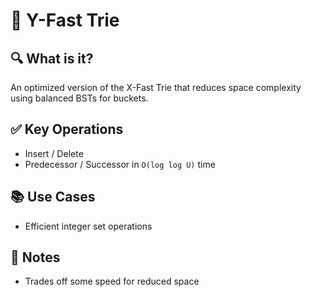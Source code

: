 # 🧠 Y-Fast Trie

## 🔍 What is it?
An optimized version of the X-Fast Trie that reduces space complexity using balanced BSTs for buckets.

## ✅ Key Operations
- Insert / Delete
- Predecessor / Successor in `O(log log U)` time

## 📚 Use Cases
- Efficient integer set operations

## 📝 Notes
- Trades off some speed for reduced space
